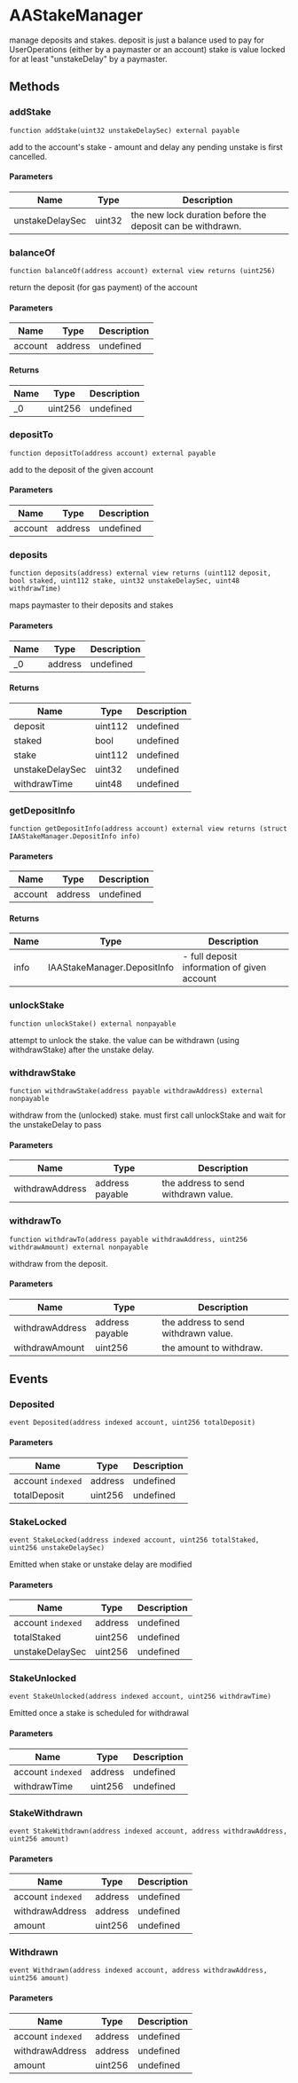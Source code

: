 # AAStakeManager





manage deposits and stakes. deposit is just a balance used to pay for UserOperations (either by a paymaster or an account) stake is value locked for at least &quot;unstakeDelay&quot; by a paymaster.



## Methods

### addStake

```solidity
function addStake(uint32 unstakeDelaySec) external payable
```

add to the account&#39;s stake - amount and delay any pending unstake is first cancelled.



#### Parameters

| Name | Type | Description |
|---|---|---|
| unstakeDelaySec | uint32 | the new lock duration before the deposit can be withdrawn. |

### balanceOf

```solidity
function balanceOf(address account) external view returns (uint256)
```

return the deposit (for gas payment) of the account



#### Parameters

| Name | Type | Description |
|---|---|---|
| account | address | undefined |

#### Returns

| Name | Type | Description |
|---|---|---|
| _0 | uint256 | undefined |

### depositTo

```solidity
function depositTo(address account) external payable
```

add to the deposit of the given account



#### Parameters

| Name | Type | Description |
|---|---|---|
| account | address | undefined |

### deposits

```solidity
function deposits(address) external view returns (uint112 deposit, bool staked, uint112 stake, uint32 unstakeDelaySec, uint48 withdrawTime)
```

maps paymaster to their deposits and stakes



#### Parameters

| Name | Type | Description |
|---|---|---|
| _0 | address | undefined |

#### Returns

| Name | Type | Description |
|---|---|---|
| deposit | uint112 | undefined |
| staked | bool | undefined |
| stake | uint112 | undefined |
| unstakeDelaySec | uint32 | undefined |
| withdrawTime | uint48 | undefined |

### getDepositInfo

```solidity
function getDepositInfo(address account) external view returns (struct IAAStakeManager.DepositInfo info)
```





#### Parameters

| Name | Type | Description |
|---|---|---|
| account | address | undefined |

#### Returns

| Name | Type | Description |
|---|---|---|
| info | IAAStakeManager.DepositInfo | - full deposit information of given account |

### unlockStake

```solidity
function unlockStake() external nonpayable
```

attempt to unlock the stake. the value can be withdrawn (using withdrawStake) after the unstake delay.




### withdrawStake

```solidity
function withdrawStake(address payable withdrawAddress) external nonpayable
```

withdraw from the (unlocked) stake. must first call unlockStake and wait for the unstakeDelay to pass



#### Parameters

| Name | Type | Description |
|---|---|---|
| withdrawAddress | address payable | the address to send withdrawn value. |

### withdrawTo

```solidity
function withdrawTo(address payable withdrawAddress, uint256 withdrawAmount) external nonpayable
```

withdraw from the deposit.



#### Parameters

| Name | Type | Description |
|---|---|---|
| withdrawAddress | address payable | the address to send withdrawn value. |
| withdrawAmount | uint256 | the amount to withdraw. |



## Events

### Deposited

```solidity
event Deposited(address indexed account, uint256 totalDeposit)
```





#### Parameters

| Name | Type | Description |
|---|---|---|
| account `indexed` | address | undefined |
| totalDeposit  | uint256 | undefined |

### StakeLocked

```solidity
event StakeLocked(address indexed account, uint256 totalStaked, uint256 unstakeDelaySec)
```

Emitted when stake or unstake delay are modified



#### Parameters

| Name | Type | Description |
|---|---|---|
| account `indexed` | address | undefined |
| totalStaked  | uint256 | undefined |
| unstakeDelaySec  | uint256 | undefined |

### StakeUnlocked

```solidity
event StakeUnlocked(address indexed account, uint256 withdrawTime)
```

Emitted once a stake is scheduled for withdrawal



#### Parameters

| Name | Type | Description |
|---|---|---|
| account `indexed` | address | undefined |
| withdrawTime  | uint256 | undefined |

### StakeWithdrawn

```solidity
event StakeWithdrawn(address indexed account, address withdrawAddress, uint256 amount)
```





#### Parameters

| Name | Type | Description |
|---|---|---|
| account `indexed` | address | undefined |
| withdrawAddress  | address | undefined |
| amount  | uint256 | undefined |

### Withdrawn

```solidity
event Withdrawn(address indexed account, address withdrawAddress, uint256 amount)
```





#### Parameters

| Name | Type | Description |
|---|---|---|
| account `indexed` | address | undefined |
| withdrawAddress  | address | undefined |
| amount  | uint256 | undefined |



